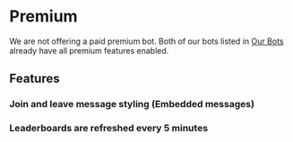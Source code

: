 # Premium

We are not offering a paid premium bot. Both of our bots listed in [Our Bots](/en/getting-started/our-bots.md) already have all premium features enabled.

## Features

### Join and leave message styling \(Embedded messages\)

### Leaderboards are refreshed every 5 minutes
